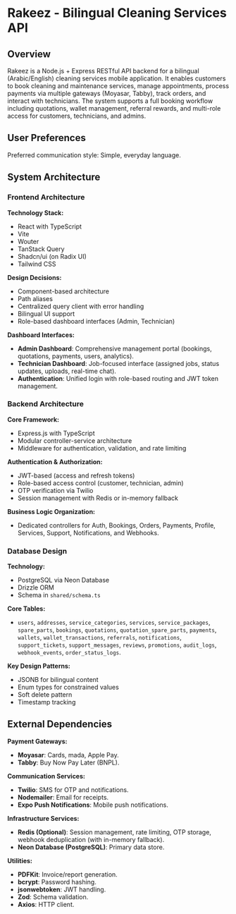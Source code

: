 # Rakeez - Bilingual Cleaning Services API

## Overview

Rakeez is a Node.js + Express RESTful API backend for a bilingual (Arabic/English) cleaning services mobile application. It enables customers to book cleaning and maintenance services, manage appointments, process payments via multiple gateways (Moyasar, Tabby), track orders, and interact with technicians. The system supports a full booking workflow including quotations, wallet management, referral rewards, and multi-role access for customers, technicians, and admins.

## User Preferences

Preferred communication style: Simple, everyday language.

## System Architecture

### Frontend Architecture

**Technology Stack:**
- React with TypeScript
- Vite
- Wouter
- TanStack Query
- Shadcn/ui (on Radix UI)
- Tailwind CSS

**Design Decisions:**
- Component-based architecture
- Path aliases
- Centralized query client with error handling
- Bilingual UI support
- Role-based dashboard interfaces (Admin, Technician)

**Dashboard Interfaces:**
- **Admin Dashboard**: Comprehensive management portal (bookings, quotations, payments, users, analytics).
- **Technician Dashboard**: Job-focused interface (assigned jobs, status updates, uploads, real-time chat).
- **Authentication**: Unified login with role-based routing and JWT token management.

### Backend Architecture

**Core Framework:**
- Express.js with TypeScript
- Modular controller-service architecture
- Middleware for authentication, validation, and rate limiting

**Authentication & Authorization:**
- JWT-based (access and refresh tokens)
- Role-based access control (customer, technician, admin)
- OTP verification via Twilio
- Session management with Redis or in-memory fallback

**Business Logic Organization:**
- Dedicated controllers for Auth, Bookings, Orders, Payments, Profile, Services, Support, Notifications, and Webhooks.

### Database Design

**Technology:**
- PostgreSQL via Neon Database
- Drizzle ORM
- Schema in `shared/schema.ts`

**Core Tables:**
- `users`, `addresses`, `service_categories`, `services`, `service_packages`, `spare_parts`, `bookings`, `quotations`, `quotation_spare_parts`, `payments`, `wallets`, `wallet_transactions`, `referrals`, `notifications`, `support_tickets`, `support_messages`, `reviews`, `promotions`, `audit_logs`, `webhook_events`, `order_status_logs`.

**Key Design Patterns:**
- JSONB for bilingual content
- Enum types for constrained values
- Soft delete pattern
- Timestamp tracking

## External Dependencies

**Payment Gateways:**
- **Moyasar**: Cards, mada, Apple Pay.
- **Tabby**: Buy Now Pay Later (BNPL).

**Communication Services:**
- **Twilio**: SMS for OTP and notifications.
- **Nodemailer**: Email for receipts.
- **Expo Push Notifications**: Mobile push notifications.

**Infrastructure Services:**
- **Redis (Optional)**: Session management, rate limiting, OTP storage, webhook deduplication (with in-memory fallback).
- **Neon Database (PostgreSQL)**: Primary data store.

**Utilities:**
- **PDFKit**: Invoice/report generation.
- **bcrypt**: Password hashing.
- **jsonwebtoken**: JWT handling.
- **Zod**: Schema validation.
- **Axios**: HTTP client.